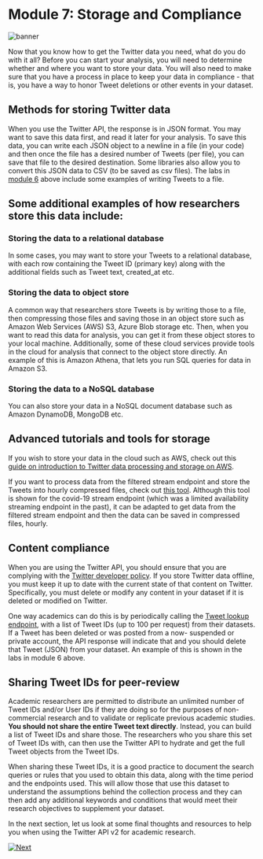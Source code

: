 # Module 7: Storage and Compliance

![banner](../assets/banner.png)

Now that you know how to get the Twitter data you need, what do you do with it all? Before you can start your analysis, you will need to determine whether and where you want to store your data. You will also need to make sure that you have a process in place to keep your data in compliance - that is, you have a way to honor Tweet deletions or other events in your dataset.

## Methods for storing Twitter data

When you use the Twitter API, the response is in JSON format. You may want to save this data first, and read it later for your analysis. To save this data, you can write each JSON object to a newline in a file (in your code) and then once the file has a desired number of Tweets (per file), you can save that file to the desired destination. Some libraries also allow you to convert this JSON data to CSV (to be saved as csv files). The labs in [module 6](https://github.com/twitterdev/getting-started-with-the-twitter-api-v2-for-academic-research/blob/main/modules/6-labs-code-samples.md) above include some examples of writing Tweets to a file.

## Some additional examples of how researchers store this data include:

### Storing the data to a relational database

In some cases, you may want to store your Tweets to a relational database, with each row containing the Tweet ID (primary key) along with the additional fields such as Tweet text, created_at etc.

### Storing the data to object store

A common way that researchers store Tweets is by writing those to a file, then compressing those files and saving those in an object store such as Amazon Web Services (AWS) S3, Azure Blob storage etc. Then, when you want to read this data for analysis, you can get it from these object stores to your local machine. Additionally, some of these cloud services provide tools in the cloud for analysis that connect to the object store directly. An example of this is Amazon Athena, that lets you run SQL queries for data in Amazon S3.

### Storing the data to a NoSQL database

You can also store your data in a NoSQL document database such as Amazon DynamoDB, MongoDB etc.

## Advanced tutorials and tools for storage

If you wish to store your data in the cloud such as AWS, check out this [guide on introduction to Twitter data processing and storage on AWS](https://dev.to/twitterdev/introduction-to-twitter-data-processing-and-storage-on-aws-1og).

If you want to process data from the filtered stream endpoint and store the Tweets into hourly compressed files, check out [this tool](https://github.com/igorbrigadir/covid19-twitter-stream-tool). Although this tool is shown for the covid-19 stream endpoint (which was a limited availability streaming endpoint in the past), it can be adapted to get data from the filtered stream endpoint and then the data can be saved in compressed files, hourly.

## Content compliance

When you are using the Twitter API, you should ensure that you are complying with the [Twitter developer policy](https://developer.twitter.com/en/developer-terms/policy). If you store Twitter data offline, you must keep it up to date with the current state of that content on Twitter. Specifically, you must delete or modify any content in your dataset if it is deleted or modified on Twitter.

One way academics can do this is by periodically calling the [Tweet lookup endpoint](https://developer.twitter.com/en/docs/twitter-api/tweets/lookup/introduction), with a list of Tweet IDs (up to 100 per request) from their datasets. If a Tweet has been deleted or was posted from a now- suspended or private account, the API response will indicate that and you should delete that Tweet (JSON) from your dataset. An example of this is shown in the labs in module 6 above.

## Sharing Tweet IDs for peer-review

Academic researchers are permitted to distribute an unlimited number of Tweet IDs and/or User IDs if they are doing so for the purposes of non-commercial research and to validate or replicate previous academic studies. **You should not share the entire Tweet text directly**. Instead, you can build a list of Tweet IDs and share those. The researchers who you share this set of Tweet IDs with, can then use the Twitter API to hydrate and get the full Tweet objects from the Tweet IDs.

When sharing these Tweet IDs, it is a good practice to document the search queries or rules that you used to obtain this data, along with the time period and the endpoints used. This will allow those that use this dataset to understand the assumptions behind the collection process and they can then add any additional keywords and conditions that would meet their research objectives to supplement your dataset.

In the next section, let us look at some final thoughts and resources to help you when using the Twitter API v2 for academic research.

[![Next](../assets/next.png)](../modules/8-wrap-up-and-resources.md)
